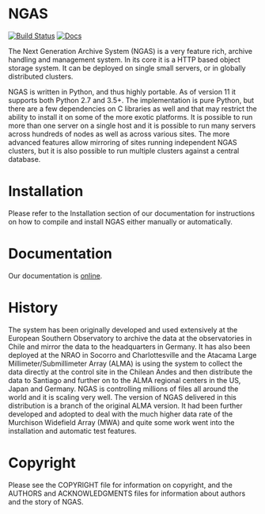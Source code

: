 # NGAS

[![Build Status](https://travis-ci.org/ICRAR/ngas.svg?branch=master)](https://travis-ci.org/ICRAR/ngas)
[![Docs](https://readthedocs.org/projects/ngas/badge/?version=latest)](https://ngas.readthedocs.io/en/latest/)

The Next Generation Archive System (NGAS) is a very feature rich, archive
handling and management system.
In its core it is a HTTP based object storage system. It can be deployed
on single small servers, or in globally distributed clusters.

NGAS is written in Python, and thus highly portable.
As of version 11 it supports both Python 2.7 and 3.5+. The implementation
is pure Python, but there are a few dependencies on C libraries as well
and that may restrict the ability to install it on some of the more exotic
platforms.
It is possible to run more than one server on a single host and it is
possible to run many servers across hundreds of nodes as well as across
various sites. The more advanced features allow mirroring of sites running
independent NGAS clusters, but it is also possible to run multiple clusters
against a central database.

# Installation

Please refer to the Installation section of our documentation for instructions
on how to compile and install NGAS either manually or automatically.

# Documentation

Our documentation is [online](https://ngas.readthedocs.io/).

# History

The system has been originally developed and used extensively at the
European Southern Observatory to archive the data at the observatories in
Chile and mirror the data to the headquarters in Germany. It has also been
deployed at the NRAO in Socorro and Charlottesville and the Atacama Large
Millimeter/Submillimeter Array (ALMA) is using the system to collect the data
directly at the control site in the Chilean Andes and then distribute the data
to Santiago and further on to the ALMA regional centers in the US, Japan and
Germany. NGAS is controlling millions of files all around the world and it
is scaling very well. The version of NGAS delivered in this distribution is
a branch of the original ALMA version. It had been further developed and
adopted to deal with the much higher data rate of the Murchison Widefield
Array (MWA) and quite some work went into the installation and automatic test
features.

# Copyright

Please see the COPYRIGHT file for information on copyright, and the AUTHORS and
ACKNOWLEDGMENTS files for information about authors and the story of NGAS.
